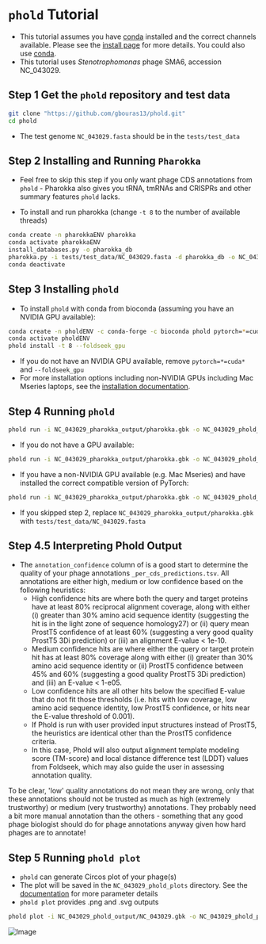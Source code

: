 # `phold` Tutorial

* This tutorial assumes you have [conda](https://github.com/conda-forge/miniforge) installed and the correct channels available. Please see the [install page](https://phold.readthedocs.io/en/latest/install/) for more details. You could also use [conda](https://conda.io/projects/conda/en/latest/user-guide/install/index.html).
* This tutorial uses _Stenotrophomonas_ phage SMA6, accession NC_043029.

## Step 1 Get the `phold` repository and test data

```bash
git clone "https://github.com/gbouras13/phold.git"
cd phold
```

* The test genome `NC_043029.fasta` should be in the `tests/test_data`

## Step 2 Installing and Running `Pharokka`

* Feel free to skip this step if you only want phage CDS annotations from `phold` - Pharokka also gives you tRNA, tmRNAs and CRISPRs and other summary features `phold` lacks.

* To install and run pharokka (change `-t 8` to the number of available threads)

```bash
conda create -n pharokkaENV pharokka
conda activate pharokkaENV
install_databases.py -o pharokka_db
pharokka.py -i tests/test_data/NC_043029.fasta -d pharokka_db -o NC_043029_pharokka_output -t 8 --fast
conda deactivate
```

## Step 3 Installing `phold`

* To install `phold` with conda from bioconda (assuming you have an NVIDIA GPU available):

```bash
conda create -n pholdENV -c conda-forge -c bioconda phold pytorch=*=cuda*
conda activate pholdENV
phold install -t 8 --foldseek_gpu
```

* If you do not have an NVIDIA GPU available, remove `pytorch=*=cuda*` and `--foldseek_gpu`
* For more installation options including non-NVIDIA GPUs including Mac Mseries laptops, see the [installation documentation](https://phold.readthedocs.io/en/latest/install/).

## Step 4 Running `phold`

```bash
phold run -i NC_043029_pharokka_output/pharokka.gbk -o NC_043029_phold_output -t 8 -p NC_043029 --foldseek_gpu
```

* If you do not have a GPU available:

```bash
phold run -i NC_043029_pharokka_output/pharokka.gbk -o NC_043029_phold_output -t 8 -p NC_043029 --cpu
```

* If you have a non-NVIDIA GPU available (e.g. Mac Mseries) and have installed the correct compatible version of PyTorch:

```bash
phold run -i NC_043029_pharokka_output/pharokka.gbk -o NC_043029_phold_output -t 8 -p NC_043029
```

* If you skipped step 2, replace `NC_043029_pharokka_output/pharokka.gbk` with `tests/test_data/NC_043029.fasta`


## Step 4.5 Interpreting Phold Output

* The `annotation_confidence` column of is a good start to determine the quality of your phage annotations `_per_cds_predictions.tsv`. All annotations are either high, medium or low confidence based on the following heuristics:
    * High confidence hits are where both the query and target proteins have at least 80% reciprocal alignment coverage, along with either (i) greater than 30% amino acid sequence identity (suggesting the hit is in the light zone of sequence homology27) or (ii) query mean ProstT5 confidence of at least 60% (suggesting a very good quality ProstT5 3Di prediction) or (iii) an alignment E-value < 1e-10. 
    * Medium confidence hits are where either the query or target protein hit has at least 80% coverage along with either (i) greater than 30% amino acid sequence identity or (ii) ProstT5 confidence between 45% and 60% (suggesting a good quality ProstT5 3Di prediction) and (iii) an E-value < 1-e05. 
    * Low confidence hits are all other hits below the specified E-value that do not fit those thresholds (i.e. hits with low coverage, low amino acid sequence identity, low ProstT5 confidence, or hits near the E-value threshold of 0.001). 
    * If Phold is run with user provided input structures instead of ProstT5, the heuristics are identical other than the ProstT5 confidence criteria. 
    * In this case, Phold will also output alignment template modeling score (TM-score) and local distance difference test (LDDT) values from Foldseek, which may also guide the user in assessing annotation quality. 

To be clear, 'low' quality annotations do not mean they are wrong, only that these annotations should not be trusted as much as high (extremely trustworthy) or medium (very trustworthy) annotations. They probably need a bit more manual annotation than the others - something that any good phage biologist should do for phage annotations anyway given how hard phages are to annotate!

## Step 5 Running `phold plot`

* `phold` can generate Circos plot of your phage(s)
* The plot will be saved in the `NC_043029_phold_plots` directory. See the [documentation](https://phold.readthedocs.io/en/latest/run/#phold-plot) for more parameter details
* `phold plot` provides .png and .svg outputs

```bash
phold plot -i NC_043029_phold_output/NC_043029.gbk -o NC_043029_phold_plot -t '${Stenotrophomonas}$ Phage SMA6'
```

![Image](NC_043029.png)



